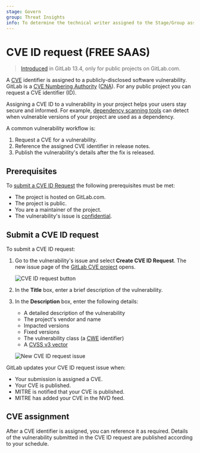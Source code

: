 ```yaml
---
stage: Govern
group: Threat Insights
info: To determine the technical writer assigned to the Stage/Group associated with this page, see https://handbook.gitlab.com/handbook/product/ux/technical-writing/#assignments
---
```


# CVE ID request **(FREE SAAS)**

> [Introduced](https://gitlab.com/gitlab-org/gitlab/-/merge_requests/41203) in GitLab 13.4, only for public projects on GitLab.com.

A [CVE](https://cve.mitre.org/index.html) identifier is assigned to a publicly-disclosed software
vulnerability. GitLab is a [CVE Numbering Authority](https://about.gitlab.com/security/cve/)
([CNA](https://cve.mitre.org/cve/cna.html)). For any public project you can request
a CVE identifier (ID).

Assigning a CVE ID to a vulnerability in your project helps your users stay secure and informed. For
example, [dependency scanning tools](../application_security/dependency_scanning/index.md) can
detect when vulnerable versions of your project are used as a dependency.

A common vulnerability workflow is:

1. Request a CVE for a vulnerability.
1. Reference the assigned CVE identifier in release notes.
1. Publish the vulnerability's details after the fix is released.

## Prerequisites

To [submit a CVE ID Request](#submit-a-cve-id-request) the following prerequisites must be met:

- The project is hosted on GitLab.com.
- The project is public.
- You are a maintainer of the project.
- The vulnerability's issue is [confidential](../project/issues/confidential_issues.md).

## Submit a CVE ID request

To submit a CVE ID request:

1. Go to the vulnerability's issue and select **Create CVE ID Request**. The new issue page of
   the [GitLab CVE project](https://gitlab.com/gitlab-org/cves) opens.

   ![CVE ID request button](img/cve_id_request_button.png)

1. In the **Title** box, enter a brief description of the vulnerability.

1. In the **Description** box, enter the following details:

   - A detailed description of the vulnerability
   - The project's vendor and name
   - Impacted versions
   - Fixed versions
   - The vulnerability class (a [CWE](https://cwe.mitre.org/data/index.html) identifier)
   - A [CVSS v3 vector](https://nvd.nist.gov/vuln-metrics/cvss/v3-calculator)

   ![New CVE ID request issue](img/new_cve_request_issue.png)

GitLab updates your CVE ID request issue when:

- Your submission is assigned a CVE.
- Your CVE is published.
- MITRE is notified that your CVE is published.
- MITRE has added your CVE in the NVD feed.

## CVE assignment

After a CVE identifier is assigned, you can reference it as required. Details of the vulnerability
submitted in the CVE ID request are published according to your schedule.
